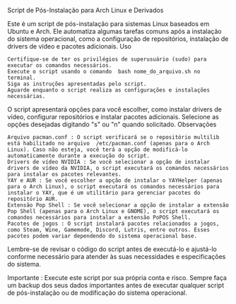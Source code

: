 Script de Pós-Instalação para Arch Linux e Derivados 

Este é um script de pós-instalação para sistemas Linux baseados em Ubuntu e Arch. Ele automatiza algumas tarefas comuns após a instalação do sistema operacional, como a configuração de repositórios, instalação de drivers de vídeo e pacotes adicionais.
Uso

    Certifique-se de ter os privilégios de superusuário (sudo) para executar os comandos necessários. 
    Execute o script usando o comando  bash nome_do_arquivo.sh no terminal.
    Siga as instruções apresentadas pelo script. 
    Aguarde enquanto o script realiza as configurações e instalações necessárias. 

O script apresentará opções para você escolher, como instalar drivers de vídeo, configurar repositórios e instalar pacotes adicionais. Selecione as opções desejadas digitando "s" ou "n" quando solicitado. 
Observações 

    Arquivo pacman.conf : O script verificará se o repositório multilib está habilitado no arquivo  /etc/pacman.conf (apenas para o Arch Linux). Caso não esteja, você terá a opção de modificá-lo automaticamente durante a execução do script. 
    Drivers de vídeo NVIDIA : Se você selecionar a opção de instalar drivers de vídeo da NVIDIA, o script executará os comandos necessários para instalar os pacotes relevantes. 
    YAY e AUR : Se você escolher a opção de instalar o YAYHelper (apenas para o Arch Linux), o script executará os comandos necessários para instalar o YAY, que é um utilitário para gerenciar pacotes do repositório AUR.
    Extensão Pop Shell : Se você selecionar a opção de instalar a extensão Pop Shell (apenas para o Arch Linux e GNOME), o script executará os comandos necessários para instalar a extensão PoPOS Shell.
    Pacotes de jogos : O script instalará pacotes relacionados a jogos, como Steam, Wine, Gamemode, Discord, Lutris, entre outros. Esses pacotes podem variar dependendo do sistema operacional base. 

Lembre-se de revisar o código do script antes de executá-lo e ajustá-lo conforme necessário para atender às suas necessidades e especificações do sistema.

Importante : Execute este script por sua própria conta e risco. Sempre faça um backup dos seus dados importantes antes de executar qualquer script de pós-instalação ou de modificação do sistema operacional. 